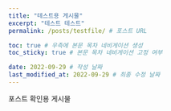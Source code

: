```yaml
---
title: "테스트용 게시물"
excerpt: "테스트 테스트"
permalink: /posts/testfile/ # 포스트 URL

toc: true # 우측에 본문 목차 네비게이션 생성
toc_sticky: true # 본문 목차 네비게이션 고정 여부

date: 2022-09-29 # 작성 날짜
last_modified_at: 2022-09-29 # 최종 수정 날짜
---
```


포스트 확인용 게시물